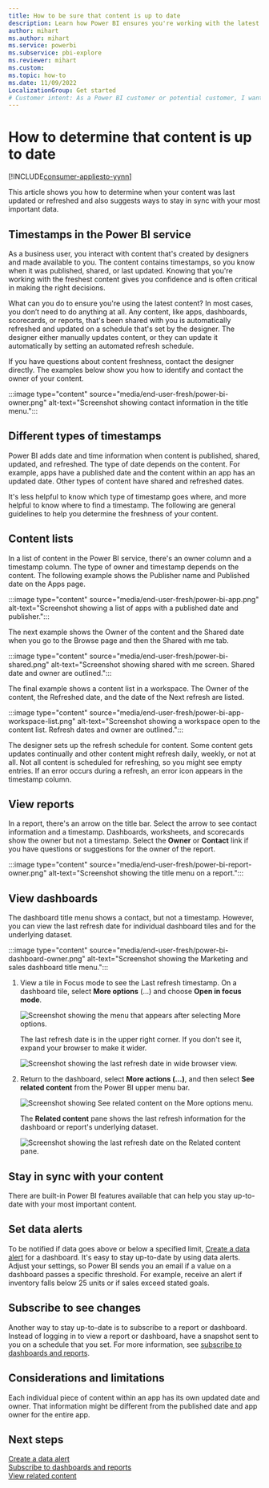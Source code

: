 ```yaml
---
title: How to be sure that content is up to date
description: Learn how Power BI ensures you're working with the latest version of the data, report, dashboard, and app.
author: mihart
ms.author: mihart
ms.service: powerbi
ms.subservice: pbi-explore
ms.reviewer: mihart
ms.custom:  
ms.topic: how-to
ms.date: 11/09/2022
LocalizationGroup: Get started
# Customer intent: As a Power BI customer or potential customer, I want to be sure that I'm using the most-recent data and learn how to determine this.
---
```


# How to determine that content is up to date

[!INCLUDE[consumer-appliesto-yynn](../includes/consumer-appliesto-yynn.md)]

This article shows you how to determine when your content was last updated or refreshed and also suggests ways to stay in sync with your most important data.

## Timestamps in the Power BI service

As a business user, you interact with content that's created by designers and made available to you. The content contains timestamps, so you know when it was published, shared, or last updated. Knowing that you're working with the freshest content gives you confidence and is often critical in making the right decisions.

What can you do to ensure you're using the latest content? In most cases, you don’t need to do anything at all. Any content, like apps, dashboards, scorecards, or reports, that's been shared with you is automatically refreshed and updated on a schedule that's set by the designer. The designer either manually updates content, or they can update it automatically by setting an automated refresh schedule.

If you have questions about content freshness, contact the designer directly. The examples below show you how to identify and contact the owner of your content.

:::image type="content" source="media/end-user-fresh/power-bi-owner.png" alt-text="Screenshot showing contact information in the title menu.":::

## Different types of timestamps

Power BI adds date and time information when content is published, shared, updated, and refreshed. The type of date depends on the content. For example, apps have a published date and the content within an app has an updated date. Other types of content have shared and refreshed dates.

It's less helpful to know which type of timestamp goes where, and more helpful to know where to find a timestamp. The following are general guidelines to help you determine the freshness of your content.

## Content lists

In a list of content in the Power BI service, there's an owner column and a timestamp column. The type of owner and timestamp depends on the content. The following example shows the Publisher name and Published date on the Apps page.

:::image type="content" source="media/end-user-fresh/power-bi-app.png" alt-text="Screenshot showing a list of apps with a published date and publisher.":::

The next example shows the Owner of the content and the Shared date when you go to the Browse page and then the Shared with me tab.

:::image type="content" source="media/end-user-fresh/power-bi-shared.png" alt-text="Screenshot showing shared with me screen. Shared date and owner are outlined.":::

The final example shows a content list in a workspace. The Owner of the content, the Refreshed date, and the date of the Next refresh are listed.

:::image type="content" source="media/end-user-fresh/power-bi-app-workspace-list.png" alt-text="Screenshot showing a workspace open to the content list. Refresh dates and owner are outlined.":::

The designer sets up the refresh schedule for content. Some content gets updates continually and other content might refresh daily, weekly, or not at all. Not all content is scheduled for refreshing, so you might see empty entries. If an error occurs during a refresh, an error icon appears in the timestamp column.

## View reports

In a report, there's an arrow on the title bar. Select the arrow to see contact information and a timestamp. Dashboards, worksheets, and scorecards show the owner but not a timestamp. Select the **Owner** or **Contact** link if you have questions or suggestions for the owner of the report.

:::image type="content" source="media/end-user-fresh/power-bi-report-owner.png" alt-text="Screenshot showing the title menu on a report.":::

## View dashboards

The dashboard title menu shows a contact, but not a timestamp. However, you can view the last refresh date for individual dashboard tiles and for the underlying dataset.

:::image type="content" source="media/end-user-fresh/power-bi-dashboard-owner.png" alt-text="Screenshot showing the Marketing and sales dashboard title menu.":::

1. View a tile in Focus mode to see the Last refresh timestamp. On a dashboard tile, select **More options** (...) and choose **Open in focus mode**.

    ![Screenshot showing the menu that appears after selecting More options.](media/end-user-fresh/power-bi-fresh-focus.png)

    The last refresh date is in the upper right corner. If you don't see it, expand your browser to make it wider.

    ![Screenshot showing the last refresh date in wide browser view.](media/end-user-fresh/power-bi-last-refresh.png)

2. Return to the dashboard, select **More actions (...)**, and then select **See related content** from the Power BI upper menu bar.

    ![Screenshot showing See related content on the More options menu.](media/end-user-fresh/power-bi-see-related.png)

    The **Related content** pane shows the last refresh information for the dashboard or report's underlying dataset.

    ![Screenshot showing the last refresh date on the Related content pane.](media/end-user-fresh/power-bi-see-related-screen.png)

## Stay in sync with your content

There are built-in Power BI features available that can help you stay up-to-date with your most important content.

## Set data alerts

To be notified if data goes above or below a specified limit, [Create a data alert](end-user-alerts.md) for a dashboard. It's easy to stay up-to-date by using data alerts. Adjust your settings, so Power BI sends you an email if a value on a dashboard passes a specific threshold. For example, receive an alert if inventory falls below 25 units or if sales exceed stated goals.  

## Subscribe to see changes

Another way to stay up-to-date is to subscribe to a report or dashboard. Instead of logging in to view a report or dashboard, have a snapshot sent to you on a schedule that you set. For more information, see [subscribe to dashboards and reports](end-user-subscribe.md).

## Considerations and limitations

Each individual piece of content within an app has its own updated date and owner. That information might be different from the published date and app owner for the entire app.

## Next steps

[Create a data alert](end-user-alerts.md)  
[Subscribe to dashboards and reports](end-user-subscribe.md)  
[View related content](end-user-related.md)  
